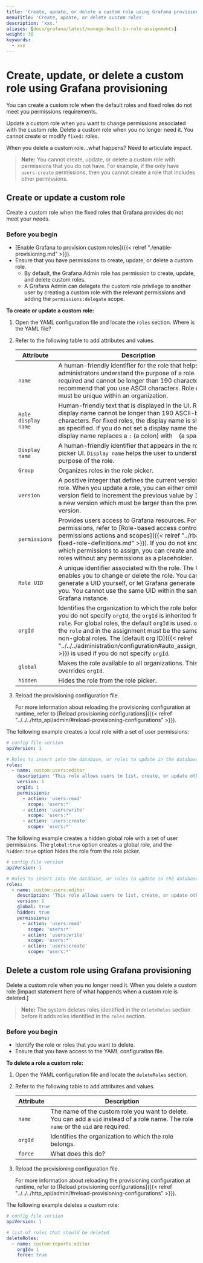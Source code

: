 ```yaml
---
title: 'Create, update, or delete a custom role using Grafana provisioning'
menuTitle: 'Create, update, or delete custom roles'
description: 'xxx.'
aliases: [docs/grafana/latest/manage-built-in-role-assignments]
weight: 30
keywords:
  - xxx
---
```


# Create, update, or delete a custom role using Grafana provisioning

You can create a custom role when the default roles and fixed roles do not meet you permissions requirements.

Update a custom role when you want to change permissions associated with the custom role. Delete a custom role when you no longer need it. You cannot create or modify `fixed:` roles.

When you delete a custom role...what happens? Need to articulate impact.

> **Note:** You cannot create, update, or delete a custom role with permissions that you do not have. For example, if the only have `users:create` permissions, then you cannot create a role that includes other permissions.

## Create or update a custom role

Create a custom role when the fixed roles that Grafana provides do not meet your needs.

### Before you begin

- [Enable Grafana to provision custom roles]({{< relref "./enable-provisioning.md" >}}).
- Ensure that you have permissions to create, update, or delete a custom role.
  - By default, the Grafana Admin role has permission to create, update, and delete custom roles.
  - A Grafana Admin can delegate the custom role privilege to another user by creating a custom role with the relevant permissions and adding the `permissions:delegate` scope.

**To create or update a custom role:**

1. Open the YAML configuration file and locate the `roles` section. Where is the YAML file?

1. Refer to the following table to add attributes and values.

   | Attribute           | Description                                                                                                                                                                                                                                                                                                                                                                                          |
   | ------------------- | ---------------------------------------------------------------------------------------------------------------------------------------------------------------------------------------------------------------------------------------------------------------------------------------------------------------------------------------------------------------------------------------------------- |
   | `name`              | A human-friendly identifier for the role that helps administrators understand the purpose of a role. `name` is required and cannot be longer than 190 characters. We recommend that you use ASCII characters. Role names must be unique within an organization.                                                                                                                                      |
   | `Role display name` | Human-friendly text that is displayed in the UI. Role display name cannot be longer than 190 ASCII-based characters. For fixed roles, the display name is shown as specified. If you do not set a display name the display name replaces a `:` (a colon) with ` ` (a space).                                                                                                                         |
   | `Display name`      | A human-friendly identifier that appears in the role picker UI. `Display name` helps the user to understand the purpose of the role.                                                                                                                                                                                                                                                                 |
   | `Group`             | Organizes roles in the role picker.                                                                                                                                                                                                                                                                                                                                                                  |
   | `version`           | A positive integer that defines the current version of the role. When you update a role, you can either omit the version field to increment the previous value by 1, or set a new version which must be larger than the previous version.                                                                                                                                                            |
   | `permissions`       | Provides users access to Grafana resources. For a list of permissions, refer to [Role-based access control permissions actions and scopes]({{< relref "../rbac-fixed-role-definitions.md" >}}). If you do not know which permissions to assign, you can create and assign roles without any permissions as a placeholder.                                                                            |
   | `Role UID`          | A unique identifier associated with the role. The UID enables you to change or delete the role. You can either generate a UID yourself, or let Grafana generate one for you. You cannot use the same UID within the same Grafana instance.                                                                                                                                                           |
   | `orgId`             | Identifies the organization to which the role belongs. If you do not specify `orgId`, the `orgId` is inherited from `role`. For global roles, the default `orgId` is used. `orgId` in the `role` and in the assignment must be the same for non-global roles. The [default org ID]({{< relref "../../../administration/configuration#auto_assign_org_id" >}}) is used if you do not specify `orgId`. |
   | `global`            | Makes the role available to all organizations. This setting overrides `orgId`.                                                                                                                                                                                                                                                                                                                       |
   | `hidden`            | Hides the role from the role picker.                                                                                                                                                                                                                                                                                                                                                                 |

1. Reload the provisioning configuration file.

   For more information about reloading the provisioning configuration at runtime, refer to [Reload provisioning configurations]({{< relref "../../../http_api/admin/#reload-provisioning-configurations" >}}).

The following example creates a local role with a set of user permissions:

```yaml
# config file version
apiVersion: 1

# Roles to insert into the database, or roles to update in the database
roles:
  - name: custom:users:editor
    description: 'This role allows users to list, create, or update other users within the organization.'
    version: 1
    orgId: 1
    permissions:
      - action: 'users:read'
        scope: 'users:*'
      - action: 'users:write'
        scope: 'users:*'
      - action: 'users:create'
        scope: 'users:*'
```

The following example creates a hidden global role with a set of user permissions. The `global:true` option creates a global role, and the `hidden:true` option hides the role from the role picker.

```yaml
# config file version
apiVersion: 1

# Roles to insert into the database, or roles to update in the database
roles:
  - name: custom:users:editor
    description: 'This role allows users to list, create, or update other users within the organization.'
    version: 1
    global: true
    hidden: true
    permissions:
      - action: 'users:read'
        scope: 'users:*'
      - action: 'users:write'
        scope: 'users:*'
      - action: 'users:create'
        scope: 'users:*'
```

## Delete a custom role using Grafana provisioning

Delete a custom role when you no longer need it. When you delete a custom role [impact statement here of what happends when a custom role is deleted.]

> **Note:** The system deletes roles identified in the `deleteRoles` section before it adds roles identified in the `roles` section.

### Before you begin

- Identify the role or roles that you want to delete.
- Ensure that you have access to the YAML configuration file.

**To delete a role a custom role:**

1. Open the YAML configuration file and locate the `deleteRoles` section.

1. Refer to the following table to add attributes and values.

   | Attribute | Description                                                                                                                            |
   | --------- | -------------------------------------------------------------------------------------------------------------------------------------- |
   | `name`    | The name of the custom role you want to delete. You can add a `uid` instead of a role name. The role `name` or the `uid` are required. |
   | `orgId`   | Identifies the organization to which the role belongs.                                                                                 |
   | `force`   | What does this do?                                                                                                                     |

1. Reload the provisioning configuration file.

   For more information about reloading the provisioning configuration at runtime, refer to [Reload provisioning configurations]({{< relref "../../../http_api/admin/#reload-provisioning-configurations" >}}).

The following example deletes a custom role:

```yaml
# config file version
apiVersion: 1

# list of roles that should be deleted
deleteRoles:
  - name: custom:reports:editor
    orgId: 1
    force: true
```
